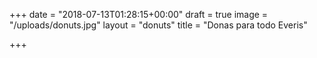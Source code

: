 +++
date = "2018-07-13T01:28:15+00:00"
draft = true
image = "/uploads/donuts.jpg"
layout = "donuts"
title = "Donas para todo Everis"

+++
